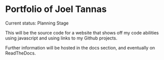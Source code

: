 # Portfolio of Joel Tannas

Current status: Planning Stage

This will be the source code for a website that shows off my code abilities using javascript and using links to my Github projects.

Further information will be hosted in the docs section, and eventually on ReadTheDocs.
